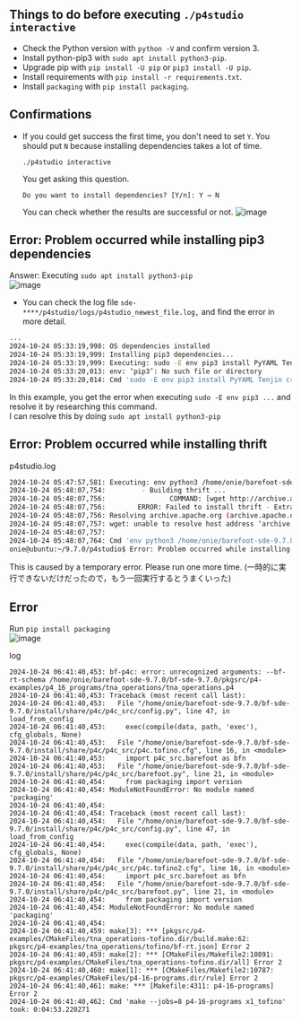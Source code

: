 Things to do before executing `./p4studio interactive`
---
- Check the Python version with `python -V` and confirm version 3. <br>
- Install python-pip3 with `sudo apt install python3-pip`. <br>
- Upgrade pip with `pip install -U pip` or `pip3 install -U pip`. <br>
- Install requirements with `pip install -r requirements.txt`. <br>
- Install `packaging` with `pip install packaging`. <be>

Confirmations
---
- If you could get success the first time, you don't need to set `Y`. You should put `N` because installing dependencies takes a lot of time.
  ```
  ./p4studio interactive
  ```
  You get asking this question.
  ```
  Do you want to install dependencies? [Y/n]: Y → N
  ```
  You can check whether the results are successful or not.
  ![image](https://github.com/user-attachments/assets/918d7c47-edc5-465f-bf11-25e1bd85faa3)


Error: Problem occurred while installing pip3 dependencies <br>
----
  Answer: Executing `sudo apt install python3-pip`<be><br>
  ![image](https://github.com/user-attachments/assets/fe9bc0be-c5df-438a-b6c4-fb18d6d251df)<br>
  - You can check the log file `sde-****/p4studio/logs/p4studio_newest_file.log,` and find the error in more detail.
  ```bash
  ...                                                                                                   
  2024-10-24 05:33:19,998: OS dependencies installed
  2024-10-24 05:33:19,999: Installing pip3 dependencies...
  2024-10-24 05:33:19,999: Executing: sudo -E env pip3 install PyYAML Tenjin crc16 crcmod ctypesgen==1.0.1 getmac==0.8.2 ipaddress ipython~=5.10.0 jsl jsonschema==2.6.0 netifaces pack                                                                                                                                        aging==20.9 ply psutil pysubnettree scapy-helper setuptools==44.1.1 simplejson six>=1.12.0 xmlrunner doxypy
  2024-10-24 05:33:20,013: env: ‘pip3’: No such file or directory
  2024-10-24 05:33:20,014: Cmd 'sudo -E env pip3 install PyYAML Tenjin crc16 crcmod ctypesgen==1.0.1 getmac==0.8.2 ipaddress ipython~=5.10.0 jsl jsonschema==2.6.0 netifaces packaging=                                                                                                                                        =20.9 ply psutil pysubnettree scapy-helper setuptools==44.1.1 simplejson six>=1.12.0 xmlrunner doxypy' took: 0:00:00.014460

  ```
  In this example, you get the error when executing `sudo -E env pip3 ...` and resolve it by researching this command. <br>
  I can resolve this by doing `sudo apt install python3-pip`
    
Error: Problem occurred while installing thrift <br>
----
  p4studio.log<br>
  ```bash
  2024-10-24 05:47:57,581: Executing: env python3 /home/onie/barefoot-sde-9.7.0/bf-sde-9.7.0/p4studio/dependencies/source/install_thrift.py --os-name Ubuntu --os-version 20.04 --jobs 8 --sde-install /home/onie/barefoot-sde-9.7.0/bf-sde-9.7.0/install --keyword apt-get --with-proto yes
  2024-10-24 05:48:07,754:         - Building thrift ...
  2024-10-24 05:48:07,756:                COMMAND: [wget http://archive.apache.org/dist/thrift/0.13.0/thrift-0.13.0.tar.gz -O thrift-0.13.0.tar.gz]
  2024-10-24 05:48:07,756:        ERROR: Failed to install thrift - Extraction of thrift failed, command - wget http://archive.apache.org/dist/thrift/0.13.0/thrift-0.13.0.tar.gz -O thrift-0.13.0.tar.gz, error - --2024-10-24 05:47:57--  http://archive.apache.org/dist/thrift/0.13.0/thrift-0.13.0.tar.gz
  2024-10-24 05:48:07,756: Resolving archive.apache.org (archive.apache.org)... failed: Temporary failure in name resolution.
  2024-10-24 05:48:07,757: wget: unable to resolve host address ‘archive.apache.org’
  2024-10-24 05:48:07,757:
  2024-10-24 05:48:07,764: Cmd 'env python3 /home/onie/barefoot-sde-9.7.0/bf-sde-9.7.0/p4studio/dependencies/source/install_thrift.py --os-name Ubuntu --os-version 20.04 --jobs 8 --sde-install /home/onie/barefoot-sde-9.7.0/bf-sde-9.7.0/install --keyword apt-get --with-proto yes' took: 0:00:10.182233
  onie@ubuntu:~/9.7.0/p4studio$ Error: Problem occurred while installing thrift
  ```
  This is caused by a temporary error. Please run one more time. (一時的に実行できないだけだったので，もう一回実行するとうまくいった)
  
Error
----
  Run `pip install packaging`<be><br>
  ![image](https://github.com/user-attachments/assets/62435d70-1962-4bfc-bf6b-6821f5ed9d5f) <br>
  
  log<br>
  ```
  2024-10-24 06:41:40,453: bf-p4c: error: unrecognized arguments: --bf-rt-schema /home/onie/barefoot-sde-9.7.0/bf-sde-9.7.0/pkgsrc/p4-examples/p4_16_programs/tna_operations/tna_operations.p4
  2024-10-24 06:41:40,453: Traceback (most recent call last):
  2024-10-24 06:41:40,453:   File "/home/onie/barefoot-sde-9.7.0/bf-sde-9.7.0/install/share/p4c/p4c_src/config.py", line 47, in load_from_config
  2024-10-24 06:41:40,453:     exec(compile(data, path, 'exec'), cfg_globals, None)
  2024-10-24 06:41:40,453:   File "/home/onie/barefoot-sde-9.7.0/bf-sde-9.7.0/install/share/p4c/p4c_src/p4c.tofino.cfg", line 16, in <module>
  2024-10-24 06:41:40,453:     import p4c_src.barefoot as bfn
  2024-10-24 06:41:40,453:   File "/home/onie/barefoot-sde-9.7.0/bf-sde-9.7.0/install/share/p4c/p4c_src/barefoot.py", line 21, in <module>
  2024-10-24 06:41:40,454:     from packaging import version
  2024-10-24 06:41:40,454: ModuleNotFoundError: No module named 'packaging'
  2024-10-24 06:41:40,454:
  2024-10-24 06:41:40,454: Traceback (most recent call last):
  2024-10-24 06:41:40,454:   File "/home/onie/barefoot-sde-9.7.0/bf-sde-9.7.0/install/share/p4c/p4c_src/config.py", line 47, in load_from_config
  2024-10-24 06:41:40,454:     exec(compile(data, path, 'exec'), cfg_globals, None)
  2024-10-24 06:41:40,454:   File "/home/onie/barefoot-sde-9.7.0/bf-sde-9.7.0/install/share/p4c/p4c_src/p4c.tofino2.cfg", line 16, in <module>
  2024-10-24 06:41:40,454:     import p4c_src.barefoot as bfn
  2024-10-24 06:41:40,454:   File "/home/onie/barefoot-sde-9.7.0/bf-sde-9.7.0/install/share/p4c/p4c_src/barefoot.py", line 21, in <module>
  2024-10-24 06:41:40,454:     from packaging import version
  2024-10-24 06:41:40,454: ModuleNotFoundError: No module named 'packaging'
  2024-10-24 06:41:40,454:
  2024-10-24 06:41:40,459: make[3]: *** [pkgsrc/p4-examples/CMakeFiles/tna_operations-tofino.dir/build.make:62: pkgsrc/p4-examples/tna_operations/tofino/bf-rt.json] Error 2
  2024-10-24 06:41:40,459: make[2]: *** [CMakeFiles/Makefile2:10891: pkgsrc/p4-examples/CMakeFiles/tna_operations-tofino.dir/all] Error 2
  2024-10-24 06:41:40,460: make[1]: *** [CMakeFiles/Makefile2:10787: pkgsrc/p4-examples/CMakeFiles/p4-16-programs.dir/rule] Error 2
  2024-10-24 06:41:40,461: make: *** [Makefile:4311: p4-16-programs] Error 2
  2024-10-24 06:41:40,462: Cmd 'make --jobs=8 p4-16-programs x1_tofino' took: 0:04:53.220271

  ```

    

